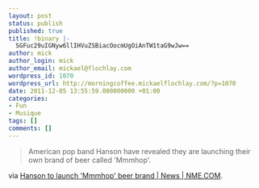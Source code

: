 ```yaml
---
layout: post
status: publish
published: true
title: !binary |-
  SGFuc29uIGNyw6llIHVuZSBiacOocmUgOiAnTW1taG9wJw==
author: mick
author_login: mick
author_email: mickael@flochlay.com
wordpress_id: 1070
wordpress_url: http://morningcoffee.mickaelflochlay.com/?p=1070
date: 2011-12-05 13:55:59.000000000 +01:00
categories:
- Fun
- Musique
tags: []
comments: []
---
```

<blockquote>American pop band Hanson have revealed they are launching their own brand of beer called 'Mmmhop'.</blockquote>
via <a href="http://www.nme.com/news/hanson/60704">Hanson to launch 'Mmmhop' beer brand | News | NME.COM</a>.
